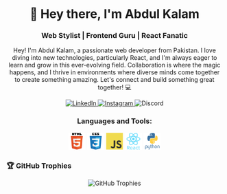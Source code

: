 <h1 align="center">🚀 Hey there, I'm Abdul Kalam</h1>
<h3 align="center">Web Stylist | Frontend Guru | React Fanatic</h3>



<p align="center">Hey! I'm Abdul Kalam, a passionate web developer from Pakistan. I love diving into new technologies, particularly React, and I'm always eager to learn and grow in this ever-evolving field. Collaboration is where the magic happens, and I thrive in environments where diverse minds come together to create something amazing. Let's connect and build something great together! 💻</p>

<p align="center">
  <a href="https://linkedin.com/in/abdul-kalam-%e2%9c%a8-714a87259" target="_blank">
    <img src="https://img.shields.io/badge/LinkedIn-Abdul%20Kalam-blue?style=flat&logo=linkedin" alt="LinkedIn">
  </a>
  <a href="https://www.instagram.com/kalamak66/" target="_blank">
    <img src="https://img.shields.io/badge/Instagram-@kalamak66-purple?style=flat&logo=instagram" alt="Instagram">
  </a>
  <img src="https://img.shields.io/badge/Discord-kalamuf12-%237289DA?style=flat&logo=discord" alt="Discord">
</p>

<h3 align="center">Languages and Tools:</h3>
<p align="center">
  <img src="https://raw.githubusercontent.com/devicons/devicon/master/icons/html5/html5-original-wordmark.svg" alt="HTML5" width="40" height="40"/>
  <img src="https://raw.githubusercontent.com/devicons/devicon/master/icons/css3/css3-original-wordmark.svg" alt="CSS3" width="40" height="40"/>
  <img src="https://raw.githubusercontent.com/devicons/devicon/master/icons/javascript/javascript-original.svg" alt="JavaScript" width="40" height="40"/>
  <img src="https://raw.githubusercontent.com/devicons/devicon/master/icons/react/react-original-wordmark.svg" alt="React.js" width="40" height="40"/>
  <img src="https://raw.githubusercontent.com/devicons/devicon/master/icons/python/python-original-wordmark.svg" alt="Python" width="40" height="40"/>
</p>
<h3>🏆 GitHub Trophies</h3>
<p align="center">
  <img src="https://github-profile-trophy.vercel.app/?username=yourusername&column=7&margin-w=15&margin-h=15&theme=algolia" alt="GitHub Trophies">
</p>
